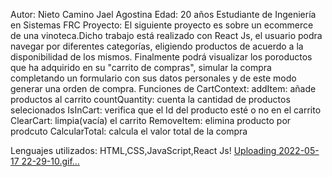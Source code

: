 Autor: Nieto Camino Jael Agostina 
Edad: 20 años Estudiante de Ingeniería en Sistemas FRC
Proyecto: El siguiente proyecto es sobre un ecommerce de una vinoteca.Dicho trabajo está realizado con React Js, el usuario podra navegar por diferentes categorías, eligiendo productos de acuerdo a la disponibilidad de los mismos. Finalmente podrá visualizar los poroductos que ha adquirido en su "carrito de compras", simular la compra completando un formulario con sus datos personales y de este modo generar una orden de compra.
Funciones de CartContext:
 addItem: añade productos al carrito
 countQuantity: cuenta la cantidad de productos selecionados
 IsInCart: verifica que el Id del producto esté o no en el carrito
 ClearCart: limpia(vacía) el carrito
 RemoveItem: elimina producto por prodcuto
 CalcularTotal: calcula el valor total de la compra 
 
 Lenguajes utilizados:
 HTML,CSS,JavaScript,React Js!
 [Uploading 2022-05-17 22-29-10.gif…]()



